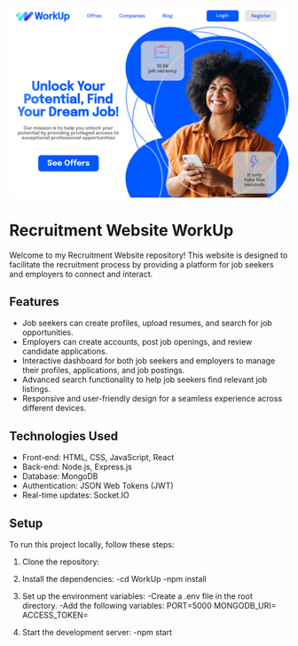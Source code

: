 ![Alt text](Home.jpg)

# Recruitment Website WorkUp

Welcome to my Recruitment Website repository! This website is designed to facilitate the recruitment process by providing a platform for job seekers and employers to connect and interact.

## Features

- Job seekers can create profiles, upload resumes, and search for job opportunities.
- Employers can create accounts, post job openings, and review candidate applications.
- Interactive dashboard for both job seekers and employers to manage their profiles, applications, and job postings.
- Advanced search functionality to help job seekers find relevant job listings.
- Responsive and user-friendly design for a seamless experience across different devices.

## Technologies Used

- Front-end: HTML, CSS, JavaScript, React
- Back-end: Node.js, Express.js
- Database: MongoDB
- Authentication: JSON Web Tokens (JWT)
- Real-time updates: Socket.IO

## Setup

To run this project locally, follow these steps:

1. Clone the repository:
2. Install the dependencies:
   -cd WorkUp
   -npm install
3. Set up the environment variables:
   -Create a .env file in the root directory.
   -Add the following variables:
   PORT=5000
   MONGODB_URI=<your-mongodb-uri>
   ACCESS_TOKEN=<your-jwt-secret>

4. Start the development server:
   -npm start
